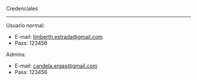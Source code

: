 Credenciales
<hr>
Usuario normal:

 - E-mail: limberth.estrada@gmail.com
 - Pass: 123456


Admins:

 - E-mail: candela.ergas@gmail.com
 - Pass: 123456

